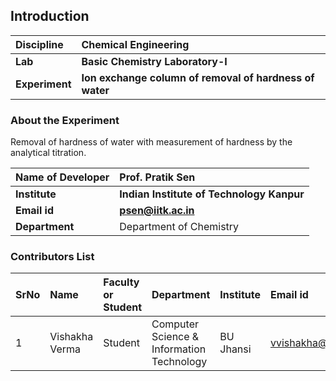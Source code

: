 ## Introduction


<b>Discipline | <b> Chemical Engineering
:--|:--|
<b> Lab | <b> Basic Chemistry Laboratory-I
<b> Experiment|     <b> Ion exchange column of removal of hardness of water

### About the Experiment 

Removal of hardness of water with measurement of hardness by the analytical titration.

<b>Name of Developer | <b> Prof. Pratik Sen 
:--|:--|
<b> Institute | <b>  Indian Institute of Technology Kanpur
<b> Email id|     <b>  psen@iitk.ac.in
<b> Department |  Department of Chemistry

### Contributors List

SrNo | Name | Faculty or Student | Department| Institute | Email id
:--|:--|:--|:--|:--|:--|
1 | Vishakha Verma | Student | Computer Science & Information Technology | BU Jhansi | vvishakha@gmail.com
